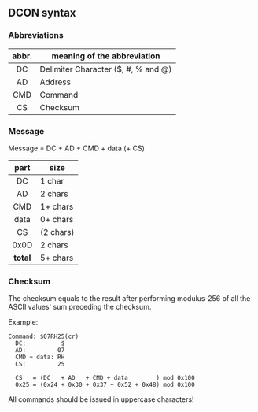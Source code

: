 ## DCON syntax

### Abbreviations

|abbr.|meaning of the abbreviation        |
|:---:|-----------------------------------|
|DC   |Delimiter Character ($, #, % and @)|
|AD   |Address                            |
|CMD  |Command                            |
|CS   |Checksum                           |

### Message

Message = DC + AD + CMD + data (+ CS)

|part     |size      |
|:-------:|----------|
|DC       |1  char   |
|AD       |2  chars  |
|CMD      |1+ chars  |
|data     |0+ chars  |
|CS       |(2  chars)|
|0x0D     |2  chars  |
|**total**|5+ chars  |

### Checksum

The checksum equals to the result after performing modulus-256 of all
the ASCII values' sum preceding the checksum.  

Example:  
  ```
  Command: $07RH25(cr)
    DC:          $
    AD:         07
    CMD + data: RH
    CS:         25

    CS   = (DC   + AD   + CMD + data        ) mod 0x100
    0x25 = (0x24 + 0x30 + 0x37 + 0x52 + 0x48) mod 0x100
  ```
All commands should be issued in uppercase characters!  
